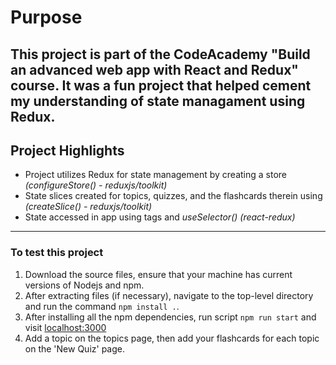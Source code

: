 # Purpose
This project is part of the CodeAcademy "Build an advanced web app with React and Redux" course. It was a fun project that helped cement my understanding of state managament using Redux. 
---
## Project Highlights
- Project utilizes Redux for state management by creating a store *(configureStore() - reduxjs/toolkit)*
- State slices created for topics, quizzes, and the flashcards therein using *(createSlice() - reduxjs/toolkit)*
- State accessed in app using <Provider> tags and *useSelector()* *(react-redux)*
---
### To test this project
1. Download the source files, ensure that your machine has current versions of Nodejs and npm.
2. After extracting files (if necessary), navigate to the top-level directory and run the command `npm install .`.
3. After installing all the npm dependencies, run script `npm run start` and visit [localhost:3000](127.0.1:3000)
4. Add a topic on the topics page, then add your flashcards for each topic on the 'New Quiz' page. 
